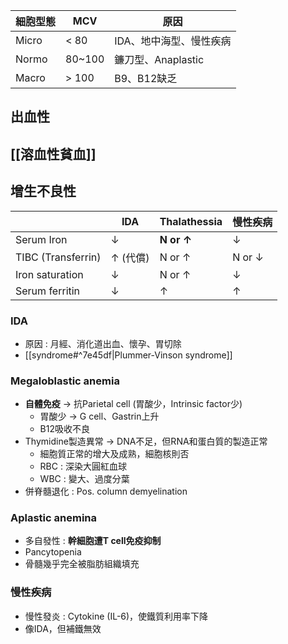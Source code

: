 
| 細胞型態 | MCV    | 原因               |
|----------|--------|--------------------|
| Micro    | < 80   | IDA、地中海型、慢性疾病      |
| Normo    | 80~100 | 鐮刀型、Anaplastic |
| Macro    | > 100  | B9、B12缺乏            |
## 出血性
## [[溶血性貧血]]
## 增生不良性
|                    	| **IDA**           	| Thalathessia 	| 慢性疾病    	|
|--------------------	|---------------	|--------------	|-------------	|
| Serum Iron         	| &darr;        	| **N or &uarr;**  	| &darr;      	|
| TIBC (Transferrin) 	| &uarr; (代償) 	| N or &uarr;  	| N or &darr; 	|
| Iron saturation    	| &darr;        	| N or &uarr;  	| &darr;      	|
| Serum ferritin     	| &darr;        	| &uarr;       	| &uarr;      	|
### IDA
- 原因 : 月經、消化道出血、懷孕、胃切除
- [[syndrome#^7e45df|Plummer-Vinson syndrome]]
### Megaloblastic anemia
- **自體免疫** -> 抗Parietal cell (胃酸少，Intrinsic factor少)
	- 胃酸少 -> G cell、Gastrin上升
	- B12吸收不良
- Thymidine製造異常 -> DNA不足，但RNA和蛋白質的製造正常
	- 細胞質正常的增大及成熟，細胞核則否
	- RBC : 深染大圓紅血球
	- WBC : 變大、過度分葉
- 併脊髓退化 : Pos. column demyelination
### Aplastic anemina
- 多自發性 : **幹細胞遭T cell免疫抑制**
- Pancytopenia
- 骨髓幾乎完全被脂肪組織填充
### 慢性疾病
- 慢性發炎 : Cytokine (IL-6)，使鐵質利用率下降
- 像IDA，但補鐵無效